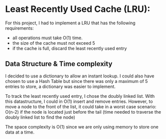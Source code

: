 # Least Recently Used Cache (LRU):

For this project, I had to implement a LRU that has the following requirements:
- all operations must take O(1) time.
- the size of the cache must not exceed 5
- if the cache is full, discard the least recently used entry

## Data Structure & Time complexity
I decided to use a dictionary to allow an instant lookup. I could also have chosen to use a Hash Table but since there was only a maximum of 5 entries to store, a dictionary was easier to implement. 

To track the least recently used entry, I chose the doubly linked list.
With this datastructure, I could in O(1) insert and remove entries. However, to move a node to the front of the list, it could take in a worst case scenario: O(n-2) if the node is located just before the tail (time needed to traverse the doubly linked list to find the node)

The space complexity is O(1) since we are only using memory to store one data at a time.